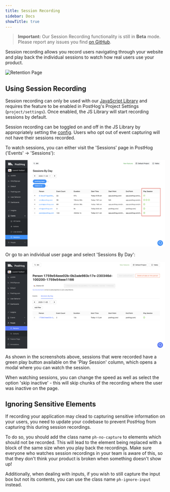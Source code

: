 ```yaml
---
title: Session Recording
sidebar: Docs
showTitle: true
---
```


> **Important:** Our Session Recording functionality is still in **Beta** mode. Please report any issues you find [on GitHub](https://github.com/PostHog/posthog/issues). 

Session recording allows you record users navigating through your website and play back the individual sessions to watch how real users use your product. 


![Retention Page](../../images/features/session-recording/session-recording.gif)


## Using Session Recording

Session recording can only be used with our [JavaScript Library](/docs/integrate/client/js) and requires the feature to be enabled in PostHog's Project Settings (`project/settings`). Once enabled, the JS Library will start recording sessions by default.  

Session recording can be toggled on and off in the JS Library by appropriately setting the [config](/docs/integrate/client/js/#config). Users who opt out of event capturing will not have their sessions recorded.

To watch sessions, you can either visit the 'Sessions' page in PostHog ('Events' -> 'Sessions'):

![Session Recording Page Screenshot](../../images/blog/array/session-recording.png)

Or go to an individual user page and select 'Sessions By Day':

![Retention Page](../../images/features/session-recording/person-page.png)

As shown in the screenshots above, sessions that were recorded have a green play button available on the 'Play Session' column, which opens a modal where you can watch the session.


When watching sessions, you can change the speed as well as select the option 'skip inactive' - this will skip chunks of the recording where the user was inactive on the page. 

## Ignoring Sensitive Elements

If recording your application may clead to capturing sensitive information on your users, you need to update your codebase to prevent PostHog from capturing this during session recordings.

To do so, you should add the class name `ph-no-capture` to elements which should not be recorded. This will lead to the element being replaced with a block of the same size when you play back the recordings. Make sure everyone who watches session recordings in your team is aware of this, so that they don't think your product is broken when something doesn't show up!

Additionally, when dealing with inputs, if you wish to still capture the input box but not its contents, you can use the class name `ph-ignore-input` instead.


